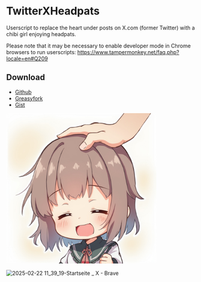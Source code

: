 # TwitterXHeadpats
Userscript to replace the heart under posts on X.com (former Twitter) with a chibi girl enjoying headpats.

Please note that it may be necessary to enable developer mode in Chrome browsers to run userscripts: https://www.tampermonkey.net/faq.php?locale=en#Q209

## Download
* <a href="https://github.com/Alsweider/TwitterXHeadpats/releases/latest">Github</a>
* <a href="https://greasyfork.org/de/scripts/527735-twitterxheadpats">Greasyfork</a>
* <a href="https://gist.github.com/Alsweider/f5fe8f72fb41d03c4c2ec11b68d93c39">Gist</a>

<img src="https://github.com/Alsweider/TwitterXHeadpats/blob/ce0b72be2d2272f999cb8656d0b42cc3d2713ee3/headpats.jpg" width="400" height="400">

![2025-02-22 11_39_19-Startseite _ X - Brave](https://github.com/user-attachments/assets/39a96878-1d72-436c-b9ea-b63f315929ac)

